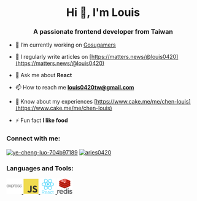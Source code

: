 <h1 align="center">Hi 👋, I'm Louis</h1>
<h3 align="center">A passionate frontend developer from Taiwan</h3>

- 🔭 I’m currently working on [Gosugamers](https://www.gosugamers.net/)

- 📝 I regularly write articles on [https://matters.news/@louis0420](https://matters.news/@louis0420)

- 💬 Ask me about **React**

- 📫 How to reach me **louis0420tw@gmail.com**

- 📄 Know about my experiences [https://www.cake.me/me/chen-louis](https://www.cake.me/me/chen-louis)

- ⚡ Fun fact **I like food**

<h3 align="left">Connect with me:</h3>
<p align="left">
<a href="https://linkedin.com/in/ye-cheng-luo-704b97189" target="blank"><img align="center" src="https://raw.githubusercontent.com/rahuldkjain/github-profile-readme-generator/master/src/images/icons/Social/linked-in-alt.svg" alt="ye-cheng-luo-704b97189" height="30" width="40" /></a>
<a href="https://www.leetcode.com/aries0420" target="blank"><img align="center" src="https://raw.githubusercontent.com/rahuldkjain/github-profile-readme-generator/master/src/images/icons/Social/leet-code.svg" alt="aries0420" height="30" width="40" /></a>
</p>

<h3 align="left">Languages and Tools:</h3>
<p align="left"> <a href="https://expressjs.com" target="_blank" rel="noreferrer"> <img src="https://raw.githubusercontent.com/devicons/devicon/master/icons/express/express-original-wordmark.svg" alt="express" width="40" height="40"/> </a> <a href="https://developer.mozilla.org/en-US/docs/Web/JavaScript" target="_blank" rel="noreferrer"> <img src="https://raw.githubusercontent.com/devicons/devicon/master/icons/javascript/javascript-original.svg" alt="javascript" width="40" height="40"/> </a> <a href="https://reactjs.org/" target="_blank" rel="noreferrer"> <img src="https://raw.githubusercontent.com/devicons/devicon/master/icons/react/react-original-wordmark.svg" alt="react" width="40" height="40"/> </a> <a href="https://redis.io" target="_blank" rel="noreferrer"> <img src="https://raw.githubusercontent.com/devicons/devicon/master/icons/redis/redis-original-wordmark.svg" alt="redis" width="40" height="40"/> </a> </p>
